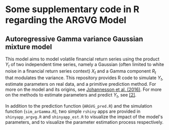 Some supplementary code in R regarding the ARGVG Model
================


Autoregressive Gamma variance Gaussian mixture model
----------------------------------------------------

This model aims to model volatile financial return series using the product *Y*<sub>*t*</sub> of two independent time series, namely a Gaussian (often limited to white noise in a financial return series context) *X*<sub>*t*</sub> and a Gamma component *R*<sub>*t*</sub> that modulates the variance. This repository provides R code to simulate *Y*<sub>*t*</sub>, estimate parameters on real data, and a primitive prediction method. For more on the model and its origins, see [Johannesson et al. (2016)](https://www.semanticscholar.org/paper/AR(1)-time-series-with-autoregressive-gamma-for-Johannesson-Podg%C3%B3rski/e42e7beb40de022361be7ce82a9d4f013ea8307a). For more on the methods to estimate parameters and predict *Y*<sub>*t*</sub>, see [[2]](http://lup.lub.lu.se/luur/download?func=downloadFile&recordOId=8995981&fileOId=8996215).

In addition to the prediction function (`ARGVG_pred.R`) and the simulation function (`sim_arGamma.R`), two simple `rshiny` apps are provided in `shinyapp_argvg.R` and `shinyapp_est.R` to visualize the impact of the model's parameters, and to visualize the parameter estimation process respectively.


